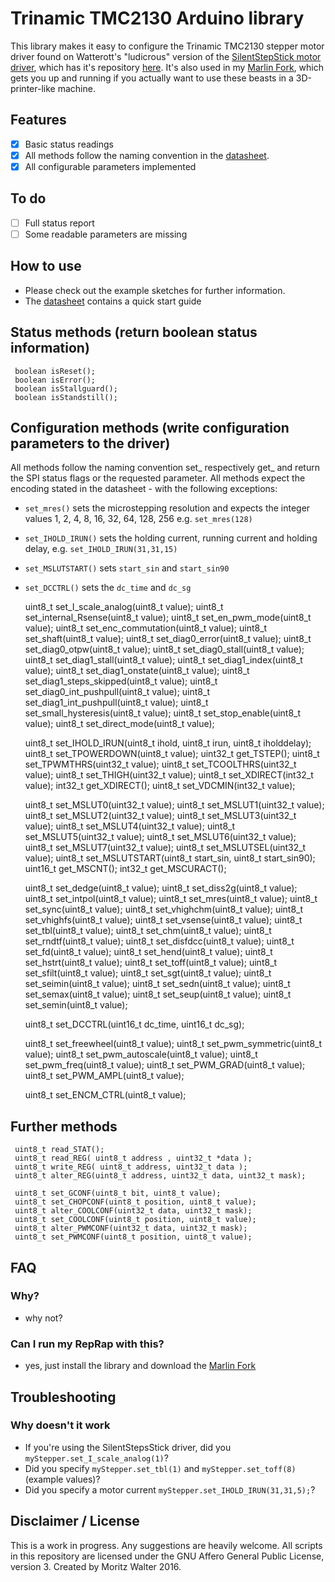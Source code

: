 # Trinamic TMC2130 Arduino library
This library makes it easy to configure the Trinamic TMC2130 stepper motor driver found on Watterott's "ludicrous" version of the [SilentStepStick motor driver](http://www.watterott.com/de/SilentStepStick-TMC2130), which has it's repository [here](https://github.com/watterott/SilentStepStick). It's also used in my [Marlin Fork](https://github.com/makertum/Marlin), which gets you up and running if you actually want to use these beasts in a 3D-printer-like machine.

## Features
- [x] Basic status readings
- [x] All methods follow the naming convention in the [datasheet](http://www.trinamic.com/_articles/products/integrated-circuits/tmc2130/_datasheet/TMC2130_datasheet.pdf).
- [x] All configurable parameters implemented

## To do
- [ ] Full status report
- [ ] Some readable parameters are missing

## How to use
- Please check out the example sketches for further information.
- The [datasheet](http://www.trinamic.com/_articles/products/integrated-circuits/tmc2130/_datasheet/TMC2130_datasheet.pdf) contains a quick start guide

## Status methods (return boolean status information)

     boolean isReset();
     boolean isError();
     boolean isStallguard();
     boolean isStandstill();

## Configuration methods (write configuration parameters to the driver)
All methods follow the naming convention set_<name of parameter as stated in the datasheet> respectively get_<name of parameter> and return the SPI status flags or the requested parameter.
All methods expect the encoding stated in the datasheet - with the following exceptions:
- `set_mres()` sets the microstepping resolution and expects the integer values 1, 2, 4, 8, 16, 32, 64, 128, 256 e.g. `set_mres(128)`
- `set_IHOLD_IRUN()` sets the holding current, running current and holding delay, e.g. `set_IHOLD_IRUN(31,31,15)`
- `set_MSLUTSTART()` sets `start_sin` and `start_sin90`
- `set_DCCTRL()` sets the `dc_time` and `dc_sg` 

     uint8_t set_I_scale_analog(uint8_t value);
     uint8_t set_internal_Rsense(uint8_t value);
     uint8_t set_en_pwm_mode(uint8_t value);
     uint8_t set_enc_commutation(uint8_t value);
     uint8_t set_shaft(uint8_t value);
     uint8_t set_diag0_error(uint8_t value);
     uint8_t set_diag0_otpw(uint8_t value);
     uint8_t set_diag0_stall(uint8_t value);
     uint8_t set_diag1_stall(uint8_t value);
     uint8_t set_diag1_index(uint8_t value);
     uint8_t set_diag1_onstate(uint8_t value);
     uint8_t set_diag1_steps_skipped(uint8_t value);
     uint8_t set_diag0_int_pushpull(uint8_t value);
     uint8_t set_diag1_int_pushpull(uint8_t value);
     uint8_t set_small_hysteresis(uint8_t value);
     uint8_t set_stop_enable(uint8_t value);
     uint8_t set_direct_mode(uint8_t value);

     uint8_t set_IHOLD_IRUN(uint8_t ihold, uint8_t irun, uint8_t iholddelay);
     uint8_t set_TPOWERDOWN(uint8_t value);
     uint32_t get_TSTEP();
     uint8_t set_TPWMTHRS(uint32_t value);
     uint8_t set_TCOOLTHRS(uint32_t value);
     uint8_t set_THIGH(uint32_t value);
     uint8_t set_XDIRECT(int32_t value);
     int32_t get_XDIRECT();
     uint8_t set_VDCMIN(int32_t value);

     uint8_t set_MSLUT0(uint32_t value);
     uint8_t set_MSLUT1(uint32_t value);
     uint8_t set_MSLUT2(uint32_t value);
     uint8_t set_MSLUT3(uint32_t value);
     uint8_t set_MSLUT4(uint32_t value);
     uint8_t set_MSLUT5(uint32_t value);
     uint8_t set_MSLUT6(uint32_t value);
     uint8_t set_MSLUT7(uint32_t value);
     uint8_t set_MSLUTSEL(uint32_t value);
     uint8_t set_MSLUTSTART(uint8_t start_sin, uint8_t start_sin90);
     uint16_t get_MSCNT();
     int32_t get_MSCURACT();

     uint8_t set_dedge(uint8_t value);
     uint8_t set_diss2g(uint8_t value);
     uint8_t set_intpol(uint8_t value);
     uint8_t set_mres(uint8_t value);
     uint8_t set_sync(uint8_t value);
     uint8_t set_vhighchm(uint8_t value);
     uint8_t set_vhighfs(uint8_t value);
     uint8_t set_vsense(uint8_t value);
     uint8_t set_tbl(uint8_t value);
     uint8_t set_chm(uint8_t value);
     uint8_t set_rndtf(uint8_t value);
     uint8_t set_disfdcc(uint8_t value);
     uint8_t set_fd(uint8_t value);
     uint8_t set_hend(uint8_t value);
     uint8_t set_hstrt(uint8_t value);
     uint8_t set_toff(uint8_t value);
     uint8_t set_sfilt(uint8_t value);
     uint8_t set_sgt(uint8_t value);
     uint8_t set_seimin(uint8_t value);
     uint8_t set_sedn(uint8_t value);
     uint8_t set_semax(uint8_t value);
     uint8_t set_seup(uint8_t value);
     uint8_t set_semin(uint8_t value);

     uint8_t set_DCCTRL(uint16_t dc_time, uint16_t dc_sg);

     uint8_t set_freewheel(uint8_t value);
     uint8_t set_pwm_symmetric(uint8_t value);
     uint8_t set_pwm_autoscale(uint8_t value);
     uint8_t set_pwm_freq(uint8_t value);
     uint8_t set_PWM_GRAD(uint8_t value);
     uint8_t set_PWM_AMPL(uint8_t value);

     uint8_t set_ENCM_CTRL(uint8_t value);

## Further methods

     uint8_t read_STAT();
     uint8_t read_REG( uint8_t address , uint32_t *data );
     uint8_t write_REG( uint8_t address, uint32_t data );
     uint8_t alter_REG(uint8_t address, uint32_t data, uint32_t mask);
	
     uint8_t set_GCONF(uint8_t bit, uint8_t value);
     uint8_t set_CHOPCONF(uint8_t position, uint8_t value);
     uint8_t alter_COOLCONF(uint32_t data, uint32_t mask);
     uint8_t set_COOLCONF(uint8_t position, uint8_t value);
     uint8_t alter_PWMCONF(uint32_t data, uint32_t mask);
     uint8_t set_PWMCONF(uint8_t position, uint8_t value);

## FAQ

### Why?
- why not?

### Can I run my RepRap with this?
- yes, just install the library and download the [Marlin Fork](https://github.com/makertum/Marlin)

## Troubleshooting

### Why doesn't it work
- If you're using the SilentStepsStick driver, did you `myStepper.set_I_scale_analog(1)`?
- Did you specify `myStepper.set_tbl(1)` and `myStepper.set_toff(8)` (example values)?
- Did you specify a motor current `myStepper.set_IHOLD_IRUN(31,31,5);`?

## Disclaimer / License
This is a work in progress. Any suggestions are heavily welcome. All scripts in this repository are licensed under the GNU Affero General Public License, version 3. Created by Moritz Walter 2016.

